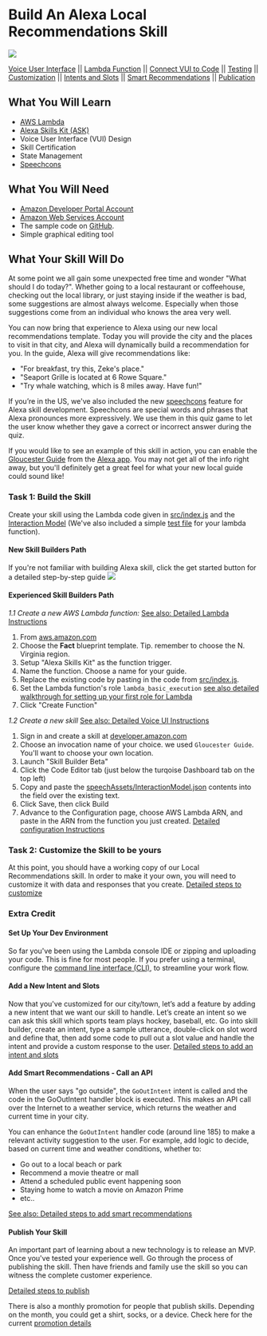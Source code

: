 # Build An Alexa Local Recommendations Skill
<img src="https://m.media-amazon.com/images/G/01/mobile-apps/dex/alexa/alexa-skills-kit/tutorials/quiz-game/header._TTH_.png" />

[Voice User Interface](/step-by-step/1-voice-user-interface.md) || [Lambda Function](/step-by-step/2-lambda-function.md) || [Connect VUI to Code](/step-by-step/3-connect-vui-to-code.md) || [Testing](/step-by-step/4-testing.md) || [Customization](/step-by-step/5-customization.md) || [Intents and Slots](/step-by-step/6-intents-slots.md) || [Smart Recommendations](/step-by-step/7-smart-recommendations.md) || [Publication](/step-by-step/10-publication.md)


<!--<a href="https://github.com/alexa/skill-sample-nodejs-quiz-game/blob/master/step-by-step/1-voice-user-interface.md"><img src="https://m.media-amazon.com/images/G/01/mobile-apps/dex/alexa/alexa-skills-kit/tutorials/navigation/1-off._TTH_.png" /></a><a href="https://github.com/alexa/skill-sample-nodejs-quiz-game/blob/master/step-by-step/2-lambda-function.md"><img src="https://m.media-amazon.com/images/G/01/mobile-apps/dex/alexa/alexa-skills-kit/tutorials/navigation/2-off._TTH_.png" /></a><a href="https://github.com/alexa/skill-sample-nodejs-quiz-game/blob/master/step-by-step/3-connect-vui-to-code.md"><img src="https://m.media-amazon.com/images/G/01/mobile-apps/dex/alexa/alexa-skills-kit/tutorials/navigation/3-off._TTH_.png" /></a><a href="https://github.com/alexa/skill-sample-nodejs-quiz-game/blob/master/step-by-step/4-testing.md"><img src="https://m.media-amazon.com/images/G/01/mobile-apps/dex/alexa/alexa-skills-kit/tutorials/navigation/4-off._TTH_.png" /></a><a href="https://github.com/alexa/skill-sample-nodejs-quiz-game/blob/master/step-by-step/5-customization.md"><img src="https://m.media-amazon.com/images/G/01/mobile-apps/dex/alexa/alexa-skills-kit/tutorials/navigation/5-off._TTH_.png" /></a><a href="https://github.com/alexa/skill-sample-nodejs-quiz-game/blob/master/step-by-step/10-publication.md"><img src="https://m.media-amazon.com/images/G/01/mobile-apps/dex/alexa/alexa-skills-kit/tutorials/navigation/6-off._TTH_.png" /></a>-->

## What You Will Learn
*  [AWS Lambda](http://aws.amazon.com/lambda)
*  [Alexa Skills Kit (ASK)](https://developer.amazon.com/alexa-skills-kit)
*  Voice User Interface (VUI) Design
*  Skill Certification
*  State Management
* [Speechcons](https://developer.amazon.com/public/solutions/alexa/alexa-skills-kit/docs/speechcon-reference)

## What You Will Need
*  [Amazon Developer Portal Account](http://developer.amazon.com)
*  [Amazon Web Services Account](http://aws.amazon.com/)
*  The sample code on [GitHub](#).
*  Simple graphical editing tool

## What Your Skill Will Do
At some point we all gain some unexpected free time and wonder "What should I do today?". Whether going to a local restaurant or coffeehouse, checking out the local library, or just staying inside if the weather is bad, some suggestions are almost always welcome. Especially when those suggestions come from an individual who knows the area very well.

You can now bring that experience to Alexa using our new local recommendations template. Today you will provide the city and the places to visit in that city, and Alexa will dynamically build a recommendation for you. In the guide, Alexa will give recommendations like:
*  "For breakfast, try this, Zeke's place."
*  "Seaport Grille is located at 6 Rowe Square."
*  "Try whale watching, which is 8 miles away. Have fun!"

If you’re in the US, we've also included the new [speechcons](https://developer.amazon.com/public/solutions/alexa/alexa-skills-kit/docs/speechcon-reference) feature for Alexa skill development. Speechcons are special words and phrases that Alexa pronounces more expressively. We use them in this quiz game to let the user know whether they gave a correct or incorrect answer during the quiz.

If you would like to see an example of this skill in action, you can enable the [Gloucester Guide](https://www.amazon.com/Robert-McCauley-Gloucester-Guide/dp/B0736QNPP1/ref=sr_1_5?s=digital-skills&ie=UTF8&qid=1501180976&sr=1-5&keywords=local+guide) from the [Alexa app](http://amazon.com/skills).  You may not get all of the info right away, but you'll definitely get a great feel for what your new local guide could sound like!

### Task 1: Build the Skill
Create your skill using the Lambda code given in [src/index.js](src/index.js) and the [Interaction Model](speech-assets/InteractionModel.json) (We've also included a simple [test file](tests/test.js) for your lambda function).

#### New Skill Builders Path
If you're not familiar with building Alexa skill, click the get started button for a detailed step-by-step guide
<a href="/step-by-step/1-voice-user-interface.md"><img src="https://m.media-amazon.com/images/G/01/mobile-apps/dex/alexa/alexa-skills-kit/tutorials/general/buttons/button_get_started._TTH_.png" /></a>

#### Experienced Skill Builders Path

*1.1 Create a new AWS Lambda function:*
[See also: Detailed Lambda Instructions](/step-by-step/2-lambda-function.md)
  1. From [aws.amazon.com](https://aws.amazon.com/)
  1. Choose the **Fact** blueprint template. Tip. remember to choose the N. Virginia region.
  1. Setup "Alexa Skills Kit" as the function trigger.
  1. Name the function. Choose a name for your guide.
  1. Replace the existing code by pasting in the code from [src/index.js](src/index.js).
  1. Set the Lambda function's role ```lambda_basic_execution``` [see also detailed walkthrough for setting up your first role for Lambda](lambda-role.md)
  1. Click "Create Function"

*1.2 Create a new skill*
[See also: Detailed Voice UI Instructions](/step-by-step/1-voice-user-interface.md)
  1. Sign in and create a skill at [developer.amazon.com](https://developer.amazon.com/)
  1. Choose an invocation name of your choice. we used ```Gloucester Guide```. You'll want to choose your own location.
  1. Launch "Skill Builder Beta"
  1. Click the Code Editor tab (just below the turqoise Dashboard tab on the top left)
  1. Copy and paste the [speechAssets/InteractionModel.json](https://github.com/alexa/alexa-cookbook/blob/master/labs/LocalRecommendations/speech-assets/InteractionModel.json) contents into the field over the existing text.
  1. Click Save, then click Build
  1. Advance to the Configuration page, choose AWS Lambda ARN, and paste in the ARN from the function you just created. [Detailed configuration Instructions](/step-by-step/3-connect-vui-to-code.md)

### Task 2: Customize the Skill to be yours
At this point, you should have a working copy of our Local Recommendations skill.  In order to make it your own, you will need to customize it with data and responses that you create.  [Detailed steps to customize](/step-by-step/5-customization.md)

### Extra Credit

#### Set Up Your Dev Environment
So far you've been using the Lambda console IDE or zipping and uploading your code. This is fine for most people. If you prefer using a terminal, configure the [command line interface (CLI)](https://developer.amazon.com/blogs/post/Tx1UE9W1NQ0GYII/Publishing-Your-Skill-Code-to-Lambda-via-the-Command-Line-Interface), to streamline your work flow.

#### Add a New Intent and Slots
Now that you've customized for our city/town, let’s add a feature by adding a new intent that we want our skill to handle. Let’s create an intent so we can ask this skill which sports team plays hockey, baseball, etc. Go into skill builder, create an intent, type a sample utterance, double-click on slot word and define that, then add some code to pull out a slot value and handle the intent and provide a custom response to the user.
[Detailed steps to add an intent and slots](/step-by-step/6-intents-slots.md)

#### Add Smart Recommendations - Call an API
When the user says "go outside", the ```GoOutIntent``` intent is called and the code in the GoOutIntent handler block is executed.
This makes an API call over the Internet to a weather service, which returns the weather and current time in your city.

You can enhance the ```GoOutIntent``` handler code (around line 185) to make a relevant activity suggestion to the user.
For example, add logic to decide, based on current time and weather conditions, whether to:
* Go out to a local beach or park
* Recommend a movie theatre or mall
* Attend a scheduled public event happening soon
* Staying home to watch a movie on Amazon Prime
* etc..

[See also: Detailed steps to add smart recommendations](/step-by-step/6-intents-slots.md)

#### Publish Your Skill
An important part of learning about a new technology is to release an MVP. Once you've tested your experience well. Go through the process of publishing the skill. Then have friends and family use the skill so you can witness the complete customer experience.

[Detailed steps to publish](/step-by-step/10-publication.md)

There is also a monthly promotion for people that publish skills. Depending on the month, you could get a shirt, socks, or a device. Check here for the current [promotion details](https://developer.amazon.com/alexa-skills-kit/alexa-developer-skill-promotion)

<img height="1" width="1" src="https://www.facebook.com/tr?id=1847448698846169&ev=PageView&noscript=1"/>
